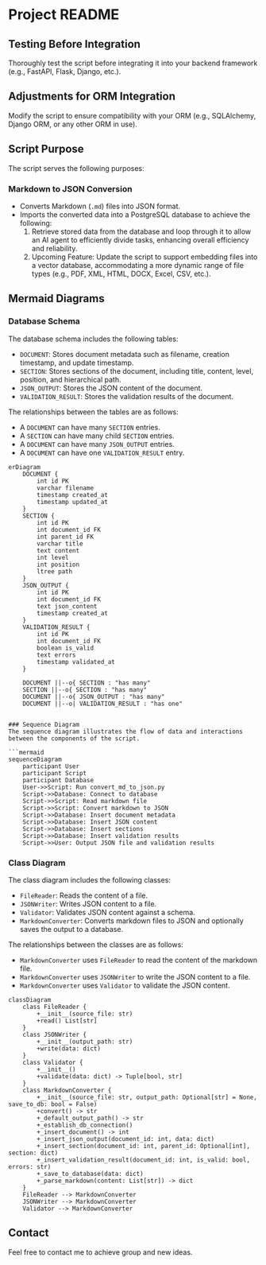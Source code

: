 # Project README

## Testing Before Integration
Thoroughly test the script before integrating it into your backend framework (e.g., FastAPI, Flask, Django, etc.).

## Adjustments for ORM Integration
Modify the script to ensure compatibility with your ORM (e.g., SQLAlchemy, Django ORM, or any other ORM in use).

## Script Purpose
The script serves the following purposes:

### Markdown to JSON Conversion
- Converts Markdown (`.md`) files into JSON format.
- Imports the converted data into a PostgreSQL database to achieve the following:
  1. Retrieve stored data from the database and loop through it to allow an AI agent to efficiently divide tasks, enhancing overall efficiency and reliability.
  2. Upcoming Feature: Update the script to support embedding files into a vector database, accommodating a more dynamic range of file types (e.g., PDF, XML, HTML, DOCX, Excel, CSV, etc.).

## Mermaid Diagrams

### Database Schema
The database schema includes the following tables:
- `DOCUMENT`: Stores document metadata such as filename, creation timestamp, and update timestamp.
- `SECTION`: Stores sections of the document, including title, content, level, position, and hierarchical path.
- `JSON_OUTPUT`: Stores the JSON content of the document.
- `VALIDATION_RESULT`: Stores the validation results of the document.

The relationships between the tables are as follows:
- A `DOCUMENT` can have many `SECTION` entries.
- A `SECTION` can have many child `SECTION` entries.
- A `DOCUMENT` can have many `JSON_OUTPUT` entries.
- A `DOCUMENT` can have one `VALIDATION_RESULT` entry.

```mermaid
erDiagram
    DOCUMENT {
        int id PK
        varchar filename
        timestamp created_at
        timestamp updated_at
    }
    SECTION {
        int id PK
        int document_id FK
        int parent_id FK
        varchar title
        text content
        int level
        int position
        ltree path
    }
    JSON_OUTPUT {
        int id PK
        int document_id FK
        text json_content
        timestamp created_at
    }
    VALIDATION_RESULT {
        int id PK
        int document_id FK
        boolean is_valid
        text errors
        timestamp validated_at
    }

    DOCUMENT ||--o{ SECTION : "has many"
    SECTION ||--o{ SECTION : "has many"
    DOCUMENT ||--o{ JSON_OUTPUT : "has many"
    DOCUMENT ||--o| VALIDATION_RESULT : "has one"
```
```

### Sequence Diagram
The sequence diagram illustrates the flow of data and interactions between the components of the script.

```mermaid
sequenceDiagram
    participant User
    participant Script
    participant Database
    User->>Script: Run convert_md_to_json.py
    Script->>Database: Connect to database
    Script->>Script: Read markdown file
    Script->>Script: Convert markdown to JSON
    Script->>Database: Insert document metadata
    Script->>Database: Insert JSON content
    Script->>Database: Insert sections
    Script->>Database: Insert validation results
    Script->>User: Output JSON file and validation results
```

### Class Diagram
The class diagram includes the following classes:
- `FileReader`: Reads the content of a file.
- `JSONWriter`: Writes JSON content to a file.
- `Validator`: Validates JSON content against a schema.
- `MarkdownConverter`: Converts markdown files to JSON and optionally saves the output to a database.

The relationships between the classes are as follows:
- `MarkdownConverter` uses `FileReader` to read the content of the markdown file.
- `MarkdownConverter` uses `JSONWriter` to write the JSON content to a file.
- `MarkdownConverter` uses `Validator` to validate the JSON content.

```mermaid
classDiagram
    class FileReader {
        +__init__(source_file: str)
        +read() List[str]
    }
    class JSONWriter {
        +__init__(output_path: str)
        +write(data: dict)
    }
    class Validator {
        +__init__()
        +validate(data: dict) -> Tuple[bool, str]
    }
    class MarkdownConverter {
        +__init__(source_file: str, output_path: Optional[str] = None, save_to_db: bool = False)
        +convert() -> str
        +_default_output_path() -> str
        +_establish_db_connection()
        +_insert_document() -> int
        +_insert_json_output(document_id: int, data: dict)
        +_insert_section(document_id: int, parent_id: Optional[int], section: dict)
        +_insert_validation_result(document_id: int, is_valid: bool, errors: str)
        +_save_to_database(data: dict)
        +_parse_markdown(content: List[str]) -> dict
    }
    FileReader --> MarkdownConverter
    JSONWriter --> MarkdownConverter
    Validator --> MarkdownConverter
```

## Contact
Feel free to contact me to achieve group and new ideas.
